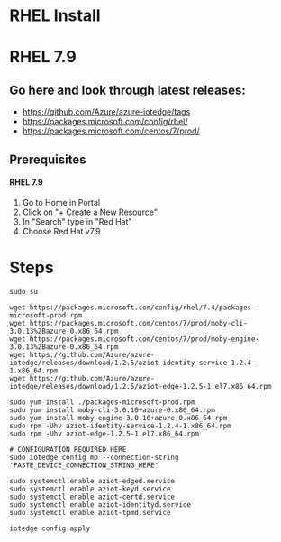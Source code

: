 # RHEL Install

# RHEL 7.9
## Go here and look through latest releases: 
- https://github.com/Azure/azure-iotedge/tags
- https://packages.microsoft.com/config/rhel/
- https://packages.microsoft.com/centos/7/prod/

## Prerequisites
#### RHEL 7.9
1. Go to Home in Portal
2. Click on "+ Create a New Resource"
3. In "Search" type in "Red Hat"
4. Choose Red Hat v7.9

# Steps

```
sudo su

wget https://packages.microsoft.com/config/rhel/7.4/packages-microsoft-prod.rpm
wget https://packages.microsoft.com/centos/7/prod/moby-cli-3.0.13%2Bazure-0.x86_64.rpm
wget https://packages.microsoft.com/centos/7/prod/moby-engine-3.0.13%2Bazure-0.x86_64.rpm
wget https://github.com/Azure/azure-iotedge/releases/download/1.2.5/aziot-identity-service-1.2.4-1.x86_64.rpm
wget https://github.com/Azure/azure-iotedge/releases/download/1.2.5/aziot-edge-1.2.5-1.el7.x86_64.rpm

sudo yum install ./packages-microsoft-prod.rpm
sudo yum install moby-cli-3.0.10+azure-0.x86_64.rpm
sudo yum install moby-engine-3.0.10+azure-0.x86_64.rpm
sudo rpm -Uhv aziot-identity-service-1.2.4-1.x86_64.rpm
sudo rpm -Uhv aziot-edge-1.2.5-1.el7.x86_64.rpm

# CONFIGURATION REQUIRED HERE
sudo iotedge config mp --connection-string 'PASTE_DEVICE_CONNECTION_STRING_HERE'

sudo systemctl enable aziot-edged.service
sudo systemctl enable aziot-keyd.service
sudo systemctl enable aziot-certd.service
sudo systemctl enable aziot-identityd.service
sudo systemctl enable aziot-tpmd.service

iotedge config apply
```
